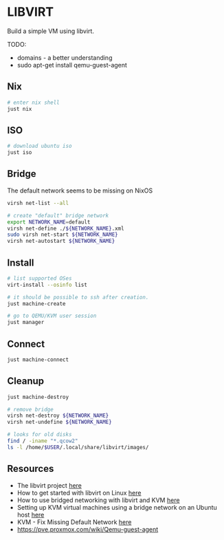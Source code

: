 # LIBVIRT

Build a simple VM using libvirt.  

TODO:

* domains - a better understanding
* sudo apt-get install qemu-guest-agent

## Nix

```sh
# enter nix shell
just nix
```

## ISO

```sh
# download ubuntu iso
just iso
```

## Bridge

The default network seems to be missing on NixOS

```sh
virsh net-list --all

# create "default" bridge network
export NETWORK_NAME=default
virsh net-define ./${NETWORK_NAME}.xml
sudo virsh net-start ${NETWORK_NAME}
virsh net-autostart ${NETWORK_NAME}
```

## Install

```sh
# list supported OSes
virt-install --osinfo list

# it should be possible to ssh after creation.
just machine-create

# go to QEMU/KVM user session
just manager
```

## Connect

```sh
just machine-connect
```

## Cleanup

```sh
just machine-destroy

# remove bridge
virsh net-destroy ${NETWORK_NAME}
virsh net-undefine ${NETWORK_NAME}

# looks for old disks
find / -iname "*.qcow2"
ls -l /home/$USER/.local/share/libvirt/images/
```

## Resources

* The libvirt project [here](https://libvirt.org/)
* How to get started with libvirt on Linux [here](https://rabexc.org/posts/how-to-get-started-with-libvirt-on)
* How to use bridged networking with libvirt and KVM [here](https://linuxconfig.org/how-to-use-bridged-networking-with-libvirt-and-kvm)
* Setting up KVM virtual machines using a bridge network on an Ubuntu host [here](https://www.dzombak.com/blog/2024/02/Setting-up-KVM-virtual-machines-using-a-bridged-network.html)
* KVM - Fix Missing Default Network [here](https://blog.programster.org/kvm-missing-default-network)
* https://pve.proxmox.com/wiki/Qemu-guest-agent